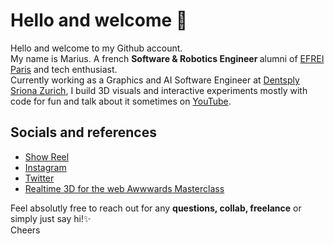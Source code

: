# Hello and welcome 👋
Hello and welcome to my Github account. <br>
My name is Marius. A french <strong>Software & Robotics Engineer </strong> alumni of [EFREI Paris](https://www.efrei.fr/) and tech enthusiast.<br>
Currently working as a Graphics and AI Software Engineer at [Dentsply Sriona Zurich](https://www.dentsplysirona.com/en-us/discover/discover-by-brand/primescan2.html), I build 3D visuals and interactive experiments mostly with code for fun and talk about it sometimes on [YouTube](https://www.youtube.com/@marius.ballot).

## Socials and references
* [Show Reel](https://vimeo.com/399810528)
* [Instagram](https://www.instagram.com/marius.exp/)
* [Twitter](https://twitter.com/MariusBallot)
* [Realtime 3D for the web Awwwards Masterclass](https://www.awwwards.com/academy/course/the-fun-process-of-creating-lively-interactive-3d-scenes-for-the-web)


Feel absolutly free to reach out for any <strong>questions, collab, freelance</strong> or simply just say hi!✨ <br>
Cheers

